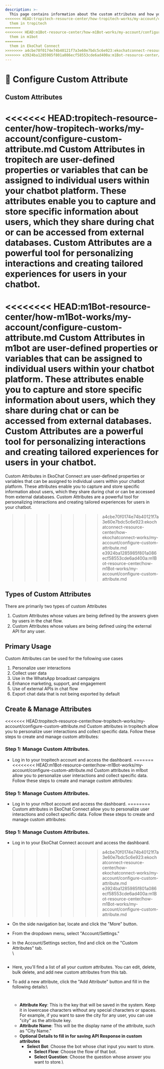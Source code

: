 ```yaml
---
description: >-
  This page contains information about the custom attributes and how you can use
<<<<<<< HEAD:tropitech-resource-center/how-tropitech-works/my-account/configure-custom-attribute.md
  them in tropitech
=======
<<<<<<<< HEAD:m1Bot-resource-center/how-m1Bot-works/my-account/configure-custom-attribute.md
  them in m1bot
========
  them in EkoChat Connect
>>>>>>>> a4cbe70f0174e74b40121f7a3e60e7bdc5c6e923:ekochatconnect-resource-center/how-ekochatconnect-works/my-account/configure-custom-attribute.md
>>>>>>> e3924ba1285985f801a086ecf58553cde6ad400a:m1Bot-resource-center/how-m1Bot-works/my-account/configure-custom-attribute.md
---
```


# 📖 Configure Custom Attribute

## Custom Attributes

<<<<<<< HEAD:tropitech-resource-center/how-tropitech-works/my-account/configure-custom-attribute.md
Custom Attributes in tropitech are user-defined properties or variables that can be assigned to individual users within your chatbot platform. These attributes enable you to capture and store specific information about users, which they share during chat or can be accessed from external databases. Custom Attributes are a powerful tool for personalizing interactions and creating tailored experiences for users in your chatbot.
=======
<<<<<<<< HEAD:m1Bot-resource-center/how-m1Bot-works/my-account/configure-custom-attribute.md
Custom Attributes in m1bot are user-defined properties or variables that can be assigned to individual users within your chatbot platform. These attributes enable you to capture and store specific information about users, which they share during chat or can be accessed from external databases. Custom Attributes are a powerful tool for personalizing interactions and creating tailored experiences for users in your chatbot.
========
Custom Attributes in EkoChat Connect are user-defined properties or variables that can be assigned to individual users within your chatbot platform. These attributes enable you to capture and store specific information about users, which they share during chat or can be accessed from external databases. Custom Attributes are a powerful tool for personalizing interactions and creating tailored experiences for users in your chatbot.
>>>>>>>> a4cbe70f0174e74b40121f7a3e60e7bdc5c6e923:ekochatconnect-resource-center/how-ekochatconnect-works/my-account/configure-custom-attribute.md
>>>>>>> e3924ba1285985f801a086ecf58553cde6ad400a:m1Bot-resource-center/how-m1Bot-works/my-account/configure-custom-attribute.md

## Types of Custom Attributes

There are primarily two types of custom Attributes

1. Custom Attributes whose values are being defined by the answers given by users in the chat flow.
2. Custom Attributes whose values are being defined using the external API for any user.

## Primary Usage

Custom Attributes can be used for the following use cases

1. Personalize user interactions
2. Collect user data
3. Use in the WhatsApp broadcast campaigns
4. Enhance marketing, support, and engagement
5. Use of external APIs in chat flow
6. Export chat data that is not being exported by default

## Create & Manage Attributes

<<<<<<< HEAD:tropitech-resource-center/how-tropitech-works/my-account/configure-custom-attribute.md
Custom attributes in tropitech allow you to personalize user interactions and collect specific data. Follow these steps to create and manage custom attributes:

### **Step 1: Manage Custom Attributes.**

* Log in to your tropitech account and access the dashboard.
=======
<<<<<<<< HEAD:m1Bot-resource-center/how-m1Bot-works/my-account/configure-custom-attribute.md
Custom attributes in m1bot allow you to personalize user interactions and collect specific data. Follow these steps to create and manage custom attributes:

### **Step 1: Manage Custom Attributes.**

* Log in to your m1bot account and access the dashboard.
========
Custom attributes in EkoChat Connect allow you to personalize user interactions and collect specific data. Follow these steps to create and manage custom attributes:

### **Step 1: Manage Custom Attributes.**

* Log in to your EkoChat Connect account and access the dashboard.
>>>>>>>> a4cbe70f0174e74b40121f7a3e60e7bdc5c6e923:ekochatconnect-resource-center/how-ekochatconnect-works/my-account/configure-custom-attribute.md
>>>>>>> e3924ba1285985f801a086ecf58553cde6ad400a:m1Bot-resource-center/how-m1Bot-works/my-account/configure-custom-attribute.md
* On the side navigation bar, locate and click the "More" button.
* From the dropdown menu, select "Account/Settings."
*   In the Account/Settings section, find and click on the "Custom Attributes" tab.\
    \


    <figure><img src="../../../.gitbook/assets/1 – 93.png" alt=""><figcaption></figcaption></figure>
* Here, you'll find a list of all your custom attributes. You can edit, delete, bulk delete, and add new custom attributes from this tab.
*   To add a new attribute, click the "Add Attribute" button and fill in the following details:\


    <figure><img src="../../../.gitbook/assets/1 – 94.png" alt=""><figcaption></figcaption></figure>



    <figure><img src="../../../.gitbook/assets/1 – 95.png" alt=""><figcaption></figcaption></figure>

    * **Attribute Key**: This is the key that will be saved in the system. Keep it in lowercase characters without any special characters or spaces. For example, if you want to save the city for any user, you can use "city" as the attribute key.
    * **Attribute Name**: This will be the display name of the attribute, such as "City Name."
    * **Optional Details to fill in for saving API Response in custom attributes**
      * **Select Bot**: Choose the bot whose chat input you want to store.
        * **Select Flow**: Choose the flow of that bot.
        * **Select Question**: Choose the question whose answer you want to store.\


